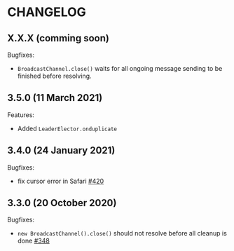 # CHANGELOG

## X.X.X (comming soon)

Bugfixes:
  - `BroadcastChannel.close()` waits for all ongoing message sending to be finished before resolving.

## 3.5.0 (11 March 2021)

Features:
  - Added `LeaderElector.onduplicate`

## 3.4.0 (24 January 2021)

Bugfixes:
  - fix cursor error in Safari [#420](https://github.com/pubkey/broadcast-channel/pull/420)

## 3.3.0 (20 October 2020)

Bugfixes:
  - `new BroadcastChannel().close()` should not resolve before all cleanup is done  [#348](https://github.com/pubkey/broadcast-channel/pull/348)
